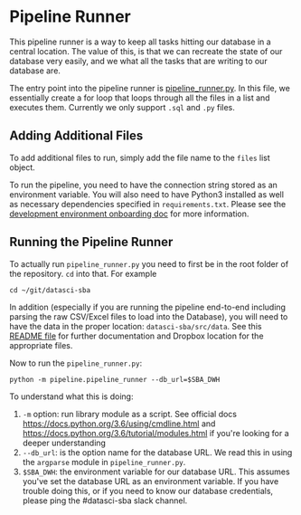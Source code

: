 # Pipeline Runner
This pipeline runner is a way to keep all tasks hitting our database in a central location. The value of this, is that we can recreate the state of our database very easily, and we what all the tasks that are writing to our database are.

The entry point into the pipeline runner is [pipeline_runner.py](./pipeline_runner.py). In this file, we essentially create a for loop that loops through all the files in a list and executes them. Currently we only support `.sql` and `.py` files.

## Adding Additional Files
To add additional files to run, simply add the file name to the `files` list object.

To run the pipeline, you need to have the connection string stored as an environment variable. You will also need to have Python3 installed as well as necessary dependencies specified in `requirements.txt`. Please see the [development environment onboarding doc](https://github.com/sfbrigade/datasci-sba/blob/master/onboarding/02_development_environment.md) for more information.

## Running the Pipeline Runner
To actually run `pipeline_runner.py` you need to first be in the root folder of the repository. `cd` into that. For example
```
cd ~/git/datasci-sba
```

In addition (especially if you are running the pipeline end-to-end including parsing the raw CSV/Excel files to load into the Database), you will need to have the data in the proper location: `datasci-sba/src/data`. See this [README file](../src/README.md) for further documentation and Dropbox location for the appropriate files.

Now to run the `pipeline_runner.py`:
```
python -m pipeline.pipeline_runner --db_url=$SBA_DWH
```

To understand what this is doing:
1. `-m` option: run library module as a script. See official docs https://docs.python.org/3.6/using/cmdline.html and https://docs.python.org/3.6/tutorial/modules.html if you're looking for a deeper understanding
2. `--db_url`: is the option name for the database URL. We read this in using the `argparse` module in `pipeline_runner.py`.
3. `$SBA_DWH`: the environment variable for our database URL. This assumes you've set the database URL as an environment variable. If you have trouble doing this, or if you need to know our database credentials, please ping the #datasci-sba slack channel.
